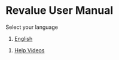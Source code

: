 <!---
WORK IN PROGRESS
-->
# Revalue User Manual

Select your language

1. [English]({{docs_base_url}}/user/manual/en)
<!-- 1. [Deutsch]({{docs_base_url}}/user/manual/de)
1. [Español]({{docs_base_url}}/user/manual/es) -->
1. [Help Videos]({{docs_base_url}}/user/videos/learn)

